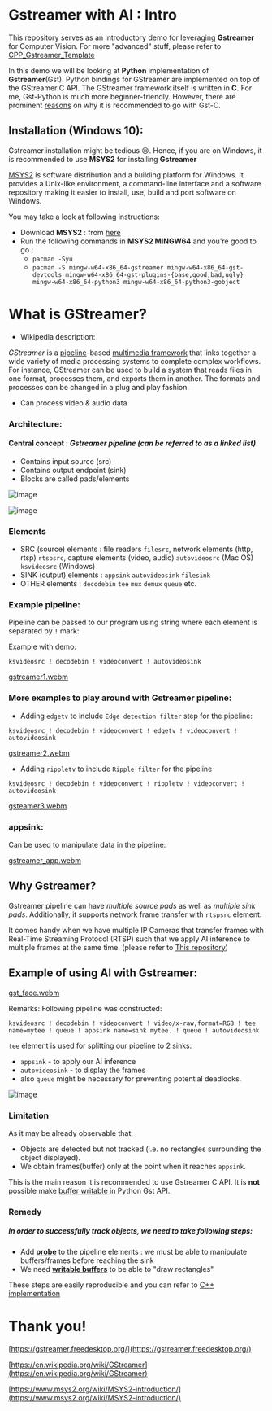 # Gstreamer with AI : Intro 

This repository serves as an introductory demo for leveraging **Gstreamer** for Computer Vision. For more "advanced" stuff, please refer to [CPP_Gstreamer_Template](https://github.com/byermekov/CPP_Gstreamer_Template/tree/main)

In this demo we will be looking at **Python** implementation of **Gstreamer**(Gst). 
Python bindings for GStreamer are implemented on top of the GStreamer C API. The GStreamer framework itself is written in **C**. For me, Gst-Python is much more beginner-friendly. However, there are prominent [reasons](#limitation) on why it is recommended to go with Gst-C.


## Installation (Windows 10):

Gstreamer installation might be tedious 😢. Hence, if you are on Windows, it is recommended to use **MSYS2** for installing **Gstreamer**

[MSYS2](https://www.msys2.org/wiki/MSYS2-introduction/) is software distribution and a building platform for Windows. It provides a Unix-like environment, a command-line interface and a software repository making it easier to install, use, build and port software on Windows.


You may take a look at following instructions:
* Download **MSYS2** : from [here](https://github.com/msys2/msys2-installer/releases) 
* Run the following commands in **MSYS2 MINGW64** and you're good to go :
    * ```pacman -Syu```
    * ```pacman -S mingw-w64-x86_64-gstreamer mingw-w64-x86_64-gst-devtools mingw-w64-x86_64-gst-plugins-{base,good,bad,ugly} mingw-w64-x86_64-python3 mingw-w64-x86_64-python3-gobject```

# What is GStreamer?

-   Wikipedia description:

*GStreamer* is a [pipeline](https://en.wikipedia.org/wiki/Pipeline_(computing))-based [multimedia framework](https://en.wikipedia.org/wiki/Multimedia_framework) that links together a wide variety of media processing systems to complete complex workflows. For instance, GStreamer can be used to build a system that reads files in one format, processes them, and exports them in another. The formats and processes can be changed in a plug and play fashion.

-   Can process video & audio data

### Architecture:

#### Central concept : *Gstreamer pipeline (can be referred to as a linked list)*

-   Contains input source (src)
-   Contains output endpoint (sink)
-   Blocks are called pads/elements
  
![image](https://github.com/byermekov/Gstreamer_Intro/assets/90006738/75485711-3d24-4eef-b418-9ecb527ac5bd)

![image](https://github.com/byermekov/Gstreamer_Intro/assets/90006738/847e9273-0619-485d-851d-70f96597cf5f)

### Elements

-   SRC (source) elements : file readers `filesrc`, network elements (http, rtsp) `rtspsrc`, capture elements (video, audio) `autovideosrc` (Mac OS) `ksvideosrc` (Windows)
-   SINK (output) elements : `appsink` `autovideosink` `filesink`
-   OTHER elements : `decodebin` `tee` `mux` `demux` `queue` etc.

### Example pipeline:

Pipeline can be passed to our program using string where each element is separated by `!` mark:

Example with demo:

`ksvideosrc ! decodebin ! videoconvert ! autovideosink`

[gstreamer1.webm](https://github.com/byermekov/Gstreamer_Intro/assets/90006738/04811fff-9504-4068-9faa-cf60025046e5)

### More examples to play around with Gstreamer pipeline:

-   Adding `edgetv` to include `Edge detection filter` step for the pipeline:

`ksvideosrc ! decodebin ! videoconvert ! edgetv ! videoconvert ! autovideosink`

[gstreamer2.webm](https://github.com/byermekov/Gstreamer_Intro/assets/90006738/09ac5c10-c629-40ec-b6e5-271459de7561)


-   Adding `rippletv` to include `Ripple filter` for the pipeline

`ksvideosrc ! decodebin ! videoconvert ! rippletv ! videoconvert ! autovideosink`

[gsteamer3.webm](https://github.com/byermekov/Gstreamer_Intro/assets/90006738/810dcef7-25bd-4e3a-96ef-0f7218e909bf)


### appsink:

Can be used to manipulate data in the pipeline:

[gstreamer_app.webm](https://github.com/byermekov/Gstreamer_Intro/assets/90006738/1e5b7e77-f94c-465d-8461-c22a356c9730)


## Why Gstreamer?

Gstreamer pipeline can have *multiple source pads* as well as *multiple sink pads*. Additionally, it supports network frame transfer with `rtspsrc` element.

It comes handy when we have multiple IP Cameras that transfer frames with Real-Time Streaming Protocol (RTSP) such that we apply AI inference to multiple frames at the same time. (please refer to [This repository](https://github.com/byermekov/CPP_Gstreamer_Template/tree/main))

## Example of using AI with Gstreamer:

[gst_face.webm](https://github.com/byermekov/Gstreamer_Intro/assets/90006738/0330a0a8-fc4b-4df5-a64d-260c6efd09f3)


Remarks:
Following pipeline was constructed:

`ksvideosrc ! decodebin ! videoconvert ! video/x-raw,format=RGB ! tee name=mytee ! queue ! appsink name=sink mytee. ! queue ! autovideosink`

`tee` element is used for splitting our pipeline to 2 sinks:

-   `appsink` - to apply our AI inference
-   `autovideosink` - to display the frames
-   also `queue` might be necessary for preventing potential deadlocks.

![image](https://github.com/byermekov/Gstreamer_Intro/assets/90006738/a2f0cfd0-24b6-46d3-95ea-55d2f837d01e)

<a name="limitation"></a>
### Limitation
As it may be already observable that:
* Objects are detected but not tracked (i.e. no rectangles surrounding the object displayed). 
* We obtain frames(buffer) only at the point when it reaches `appsink`. 

This is the main reason it is recommended to use Gstreamer C API. It is **not** possible make [buffer writable](https://gstreamer.freedesktop.org/documentation/additional/design/buffer.html?gi-language=c) in Python Gst API. 

### Remedy 
##### In order to successfully track objects, we need to take following steps:
* Add [**probe**](https://gstreamer.freedesktop.org/documentation/additional/design/probes.html?gi-language=c) to the pipeline elements : we must be able to manipulate buffers/frames before reaching the sink
* We need [**writable buffers**](https://gstreamer.freedesktop.org/documentation/additional/design/buffer.html?gi-language=c)  to be able to "draw rectangles"

These steps are easily reproducible and you can refer to [C++ implementation](https://github.com/byermekov/CPP_Gstreamer_Template/tree/main)

# Thank you!

[https://gstreamer.freedesktop.org/](https://gstreamer.freedesktop.org/)

[https://en.wikipedia.org/wiki/GStreamer](https://en.wikipedia.org/wiki/GStreamer)

[https://www.msys2.org/wiki/MSYS2-introduction/](https://www.msys2.org/wiki/MSYS2-introduction/)

